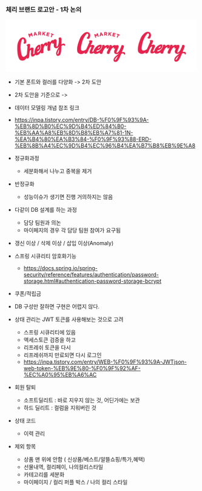 

### 체리 브랜드 로고안 - 1차 논의
    
![img.png](img.png)


* 기본 폰트와 컬러를 다양화 -> 2차 도안
* 2차 도안을 기준으로 -> 


* 데이터 모델링 개념 참조 링크
 * https://inpa.tistory.com/entry/DB-%F0%9F%93%9A-%EB%8D%B0%EC%9D%B4%ED%84%B0-%EB%AA%A8%EB%8D%B8%EB%A7%81-1N-%EA%B4%80%EA%B3%84-%F0%9F%93%88-ERD-%EB%8B%A4%EC%9D%B4%EC%96%B4%EA%B7%B8%EB%9E%A8


* 정규화과정
  * 세분화해서 나누고 중복을 제거
  
* 반정규화
  * 성능이슈가 생기면 진행 거의하지는 않음
  

* 다같이 DB 설계를 하는 과정
  * 담당 팀원과 의논
  * 마이페지의 경우 각 담당 팀원 참여가 요구됨
  

* 갱신 이상 / 삭제 이상 / 삽입 이상(Anomaly)


* 스프링 시큐리티 암호화기능
    * https://docs.spring.io/spring-security/reference/features/authentication/password-storage.html#authentication-password-storage-bcrypt


* 쿠폰/적립금
* DB 구성만 잘하면 구현은 어렵지 않다.


* 상태 관리는 JWT 토큰를 사용해보는 것으로 고려
  * 스프링 시큐리티에 있음
  * 액세스토큰 검증을 하고 
  * 리프레쉬 토큰을 다시
  * 리프레쉬까지 만료되면 다시 로그인
  * https://inpa.tistory.com/entry/WEB-%F0%9F%93%9A-JWTjson-web-token-%EB%9E%80-%F0%9F%92%AF-%EC%A0%95%EB%A6%AC

    
* 회원 탈퇴
  * 소프트딜리트 : 바로 지우지 않는 것, 어딘가에는 보관
  * 하드 딜리트 : 컬럼을 지워버린 것

* 상태 코드
  * 이력 관리

* 제외 항목    
  * 상품 맨 위에 안함 ( 신상품/베스트/알뜰쇼핑/특가,혜택)
  * 선물내역, 컬리페이, 나의컬리스타일
  * 카테고리를 세분화
  * 마이페이지 / 컬리 퍼플 박스  / 나의 컬리 스타일



